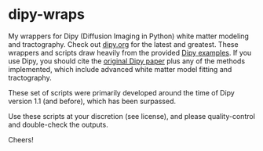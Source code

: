 # dipy-wraps

My wrappers for Dipy (Diffusion Imaging in Python) white matter modeling and tractography.  Check out [dipy.org](https://dipy.org/) for the latest and greatest. These wrappers and scripts draw heavily from the provided [Dipy examples](https://dipy.org/tutorials/). If you use Dipy, you should cite the [original Dipy paper](https://www.frontiersin.org/articles/10.3389/fninf.2014.00008/full) plus any of the methods implemented, which include advanced white matter model fitting and tractography.  

These set of scripts were primarily developed around the time of Dipy version 1.1 (and before), which has been surpassed. 

Use these scripts at your discretion (see license), and please quality-control and double-check the outputs. 

Cheers!
